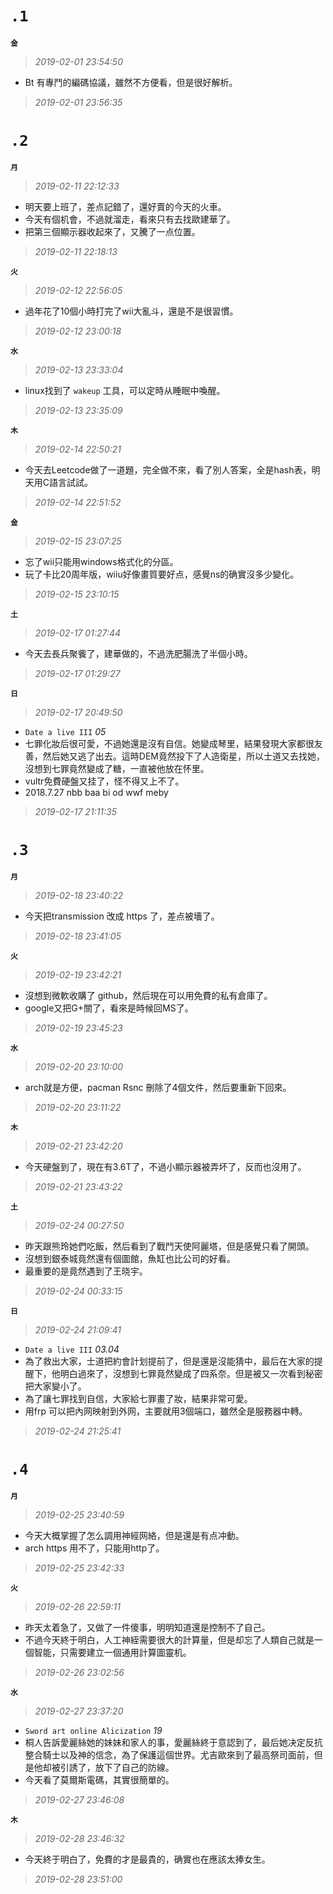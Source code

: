 **`.1`**
========
**`金`**
>*2019-02-01 23:54:50*
- Bt 有專鬥的編碼協議，雖然不方便看，但是很好解析。
>*2019-02-01 23:56:35*

**`.2`**
========
**`月`**
>*2019-02-11 22:12:33*
- 明天要上班了，差点記錯了，還好賣的今天的火車。
- 今天有個机會，不過就溜走，看來只有去找歐建華了。
- 把第三個顯示器收起來了，又騰了一点位置。
>*2019-02-11 22:18:13*

**`火`**
>*2019-02-12 22:56:05*
- 過年花了10個小時打完了wii大亂斗，還是不是很習慣。
>*2019-02-12 23:00:18*

**`水`**
>*2019-02-13 23:33:04*
- linux找到了 `wakeup` 工具，可以定時从睡眠中喚醒。
>*2019-02-13 23:35:09*

**`木`**
>*2019-02-14 22:50:21*
- 今天去Leetcode做了一道題，完全做不來，看了別人答案，全是hash表，明天用C語言試試。
>*2019-02-14 22:51:52*

**`金`**
>*2019-02-15 23:07:25*
- 忘了wii只能用windows格式化的分區。
- 玩了卡比20周年版，wiiu好像畫質要好点，感覺ns的确實沒多少變化。
>*2019-02-15 23:10:15*

**`土`**
>*2019-02-17 01:27:44*
- 今天去長兵聚飺了，建華做的，不過洗肥腸洗了半個小時。
>*2019-02-17 01:29:27*

**`日`**
>*2019-02-17 20:49:50*
- `Date a live III` *05*
- 七罪化妝后很可愛，不過她還是沒有自信。她變成琴里，結果發現大家都很友善，然后她又逃了出去。這時DEM竟然投下了人造衛星，所以士道又去找她，沒想到七罪竟然變成了糖，一直被他放在怀里。
- vultr免費硬盤又挂了，怪不得又上不了。
- 2018.7.27 nbb baa bi od wwf meby
>*2019-02-17 21:11:35*

**`.3`**
========
**`月`**
>*2019-02-18 23:40:22*
- 今天把transmission 改成 https 了，差点被墻了。
>*2019-02-18 23:41:05*

**`火`**
>*2019-02-19 23:42:21*
- 沒想到微軟收購了 github，然后現在可以用免費的私有倉庫了。
- google又把G+關了，看來是時候回MS了。
>*2019-02-19 23:45:23*

**`水`**
>*2019-02-20 23:10:00*
- arch就是方便，pacman Rsnc 刪除了4個文件，然后要重新下回來。
>*2019-02-20 23:11:22*

**`木`**
>*2019-02-21 23:42:20*
- 今天硬盤到了，現在有3.6T了，不過小顯示器被弄坏了，反而也沒用了。
>*2019-02-21 23:43:22*

**`土`**
>*2019-02-24 00:27:50*
- 昨天跟熊玲她們吃飯，然后看到了戰鬥天使阿麗塔，但是感覺只看了開頭。
- 沒想到銀泰城竟然還有個圖館，魚缸也比公司的好看。
- 最重要的是竟然遇到了王晓宇。
>*2019-02-24 00:33:15*

**`日`**
>*2019-02-24 21:09:41*
- `Date a live III` *03.04*
- 為了救出大家，士道把約會計划提前了，但是還是沒能猜中，最后在大家的提醒下，他明白過來了，沒想到七罪竟然變成了四系奈。但是被又一次看到秘密把大家變小了。
- 為了讓七罪找到自信，大家給七罪畫了妝，結果非常可愛。
- 用frp 可以把內网映射到外网，主要就用3個端口，雖然全是服務器中轉。
>*2019-02-24 21:25:41*

**`.4`**
========
**`月`**
>*2019-02-25 23:40:59*
- 今天大概掌握了怎么調用神經网絡，但是還是有点冲動。
- arch https 用不了，只能用http了。
>*2019-02-25 23:42:33*

**`火`**
>*2019-02-26 22:59:11*
- 昨天太着急了，又做了一件傻事，明明知道還是控制不了自己。
- 不過今天終于明白，人工神絰需要很大的計算量，但是却忘了人類自己就是一個智能，只需要建立一個通用計算圖靈机。
>*2019-02-26 23:02:56*

**`水`**
>*2019-02-27 23:37:20*
- `Sword art online Alicization` *19*
- 桐人告訴愛麗絲她的妹妹和家人的事，愛麗絲終于意認到了，最后她决定反抗整合騎士以及神的信念，為了保護這個世界。尤吉歐來到了最高祭司面前，但是他却被引誘了，放下了自己的防線。
- 今天看了莫爾斯電碼，其實很簡單的。
>*2019-02-27 23:46:08*

**`木`**
>*2019-02-28 23:46:32*
- 今天終于明白了，免費的才是最貴的，确實也在應該太捧女生。
>*2019-02-28 23:51:00*